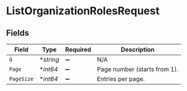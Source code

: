 # ListOrganizationRolesRequest


## Fields

| Field                        | Type                         | Required                     | Description                  |
| ---------------------------- | ---------------------------- | ---------------------------- | ---------------------------- |
| `Q`                          | **string*                    | :heavy_minus_sign:           | N/A                          |
| `Page`                       | **int64*                     | :heavy_minus_sign:           | Page number (starts from 1). |
| `PageSize`                   | **int64*                     | :heavy_minus_sign:           | Entries per page.            |
